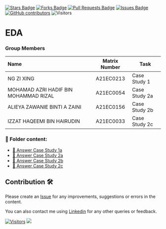<a href="https://github.com/drshahizan/HPDP/stargazers"><img src="https://img.shields.io/github/stars/drshahizan/HPDP" alt="Stars Badge"/></a>
<a href="https://github.com/drshahizan/HPDP/network/members"><img src="https://img.shields.io/github/forks/drshahizan/HPDP" alt="Forks Badge"/></a>
<a href="https://github.com/drshahizan/HPDP/pulls"><img src="https://img.shields.io/github/issues-pr/drshahizan/HPDP" alt="Pull Requests Badge"/></a>
<a href="https://github.com/drshahizan/HPDP"><img src="https://img.shields.io/github/issues/drshahizan/HPDP" alt="Issues Badge"/></a>
<a href="https://github.com/drshahizan/HPDP/graphs/contributors"><img alt="GitHub contributors" src="https://img.shields.io/github/contributors/drshahizan/HPDP?color=2b9348"></a>
![Visitors](https://api.visitorbadge.io/api/visitors?path=https%3A%2F%2Fgithub.com%2Fdrshahizan%2FHPDP&labelColor=%23d9e3f0&countColor=%23697689&style=flat)

# EDA

### Group Members

| Name                                     | Matrix Number | Task |
| :---------------------------------------- | :-------------: | ------------- |
| NG ZI XING | A21EC0213 | Case Study 1  
| MOHAMAD AZRI HADIF BIN MOHAMMAD RIZAL | A21EC0054 | Case Study 2a
| ALIEYA ZAWANIE BINTI A ZAINI | A21EC0156 | Case Study 2b
| IZZAT HAQEEMI BIN HAIRUDIN | A21EC0033 | Case Study 2c

### 📂 Folder content:
* [📖 Answer Case Study 1a](https://github.com/drshahizan/Python_EDA/tree/main/assignment/ass2/hpdp/3H/case_study1)
* [📖 Answer Case Study 2a](https://github.com/drshahizan/Python_EDA/blob/main/assignment/hpdp/3H/case_study2a/cs2a.ipynb)
* [📖 Answer Case Study 2b](https://github.com/drshahizan/Python_EDA/tree/main/assignment/ass2/hpdp/3H/case_study2b)
* [📖 Answer Case Study 2c](https://github.com/drshahizan/Python_EDA/tree/main/assignment/ass2/hpdp/3H/case_study2c)

## Contribution 🛠️
Please create an [Issue](https://github.com/drshahizan/HPDP/issues) for any improvements, suggestions or errors in the content.

You can also contact me using [Linkedin](https://www.linkedin.com/in/drshahizan/) for any other queries or feedback.

[![Visitors](https://api.visitorbadge.io/api/visitors?path=https%3A%2F%2Fgithub.com%2Fdrshahizan&labelColor=%23697689&countColor=%23555555&style=plastic)](https://visitorbadge.io/status?path=https%3A%2F%2Fgithub.com%2Fdrshahizan)
![](https://hit.yhype.me/github/profile?user_id=81284918)
